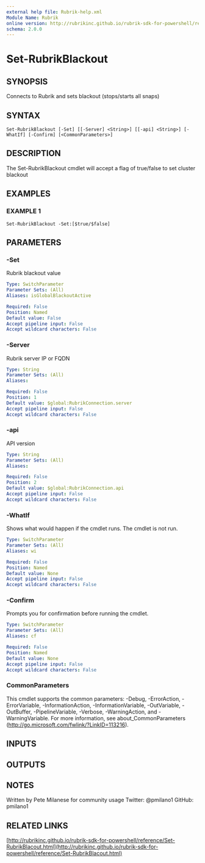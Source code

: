 ```yaml
---
external help file: Rubrik-help.xml
Module Name: Rubrik
online version: http://rubrikinc.github.io/rubrik-sdk-for-powershell/reference/Set-RubrikBlacout.html
schema: 2.0.0
---
```


# Set-RubrikBlackout

## SYNOPSIS
Connects to Rubrik and sets blackout (stops/starts all snaps)

## SYNTAX

```
Set-RubrikBlackout [-Set] [[-Server] <String>] [[-api] <String>] [-WhatIf] [-Confirm] [<CommonParameters>]
```

## DESCRIPTION
The Set-RubrikBlackout cmdlet will accept a flag of true/false to set cluster blackout

## EXAMPLES

### EXAMPLE 1
```
Set-RubrikBlackout -Set:[$true/$false]
```

## PARAMETERS

### -Set
Rubrik blackout value

```yaml
Type: SwitchParameter
Parameter Sets: (All)
Aliases: isGlobalBlackoutActive

Required: False
Position: Named
Default value: False
Accept pipeline input: False
Accept wildcard characters: False
```

### -Server
Rubrik server IP or FQDN

```yaml
Type: String
Parameter Sets: (All)
Aliases:

Required: False
Position: 1
Default value: $global:RubrikConnection.server
Accept pipeline input: False
Accept wildcard characters: False
```

### -api
API version

```yaml
Type: String
Parameter Sets: (All)
Aliases:

Required: False
Position: 2
Default value: $global:RubrikConnection.api
Accept pipeline input: False
Accept wildcard characters: False
```

### -WhatIf
Shows what would happen if the cmdlet runs.
The cmdlet is not run.

```yaml
Type: SwitchParameter
Parameter Sets: (All)
Aliases: wi

Required: False
Position: Named
Default value: None
Accept pipeline input: False
Accept wildcard characters: False
```

### -Confirm
Prompts you for confirmation before running the cmdlet.

```yaml
Type: SwitchParameter
Parameter Sets: (All)
Aliases: cf

Required: False
Position: Named
Default value: None
Accept pipeline input: False
Accept wildcard characters: False
```

### CommonParameters
This cmdlet supports the common parameters: -Debug, -ErrorAction, -ErrorVariable, -InformationAction, -InformationVariable, -OutVariable, -OutBuffer, -PipelineVariable, -Verbose, -WarningAction, and -WarningVariable.
For more information, see about_CommonParameters (http://go.microsoft.com/fwlink/?LinkID=113216).

## INPUTS

## OUTPUTS

## NOTES
Written by Pete Milanese for community usage
Twitter: @pmilano1
GitHub: pmilano1

## RELATED LINKS

[http://rubrikinc.github.io/rubrik-sdk-for-powershell/reference/Set-RubrikBlacout.html](http://rubrikinc.github.io/rubrik-sdk-for-powershell/reference/Set-RubrikBlacout.html)


